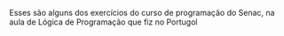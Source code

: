 Esses são alguns dos exercícios do curso de programação do Senac, na aula de Lógica de Programação que fiz no Portugol
